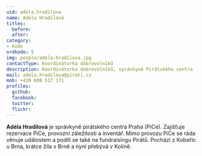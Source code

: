 ```yaml
---
uid: adela.hradilova
name: Adéla Hradilová
titles:
  before: 
  after:
category: 
- kodo
ordkodo: 5
img: people/adela-hradilova.jpg
contactType: Koordinátorka dobrovolníků
description: Koordinátorka dobrovolníků, správkyně Pirátského centra
mail: adela.hradilova@pirati.cz
mob: +420 608 517 171
profiles:
  github:       
  facebook: 
  twitter: 		  
  flickr:		  
---
```


**Adéla Hradilová** je správkyně pirátského centra Praha (PiCe). Zajišťuje rezervace PiCe, provozní záležitosti a inventář. Mimo provozu PiCe se ráda věnuje událostem a podílí se také na fundraisingu Pirátů. Pochází z Kobeřic u Brna, krátce žila v Brně a nyní přebývá v Kolíně.



